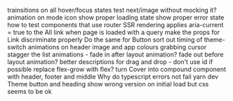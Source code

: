 trainsitions on all hover/focus states
test next/image without mocking it?
animation on mode icon
show proper loading state
show proper error state
how to test components that use router
SSR rendering applies aria-current = true to the All link when page is loaded with a query
make the props for Link discriminate properly
Do the same for Button
sort out timing of theme-switch animations on header image and app colours
grabbing cursor
stagger the list animations - fade in after layout animation? fade out before layout animation?
better descriptions for drag and drop - don't use id if possible
replace flex-grow with flex?
turn Cover into compound component with header, footer and middle
Why do typescript errors not fail yarn dev
Theme button and heading show wrong version on initial load but css seems to be ok
